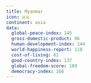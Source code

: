 ```yaml
---
title: Myanmar
icon: 🇲🇲
continent: asia
data:
  global-peace-index: 145
  gross-domestic-product: 86
  human-development-index: 144
  world-happiness-report: 118
  cost-of-living: 61
  good-country-index: 137
  global-freedom-score: 189
  democracy-index: 166
---
```

